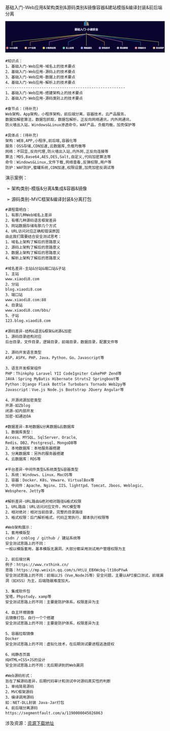 基础入门-Web应用&架构类别&源码类别&镜像容器&建站模版&编译封装&前后端分离

![image-20241119164825512](assets/%E7%AC%AC2%E5%A4%A9%EF%BC%9A%E5%9F%BA%E7%A1%80%E5%85%A5%E9%97%A8-Web%E5%BA%94%E7%94%A8&%E6%9E%B6%E6%9E%84%E7%B1%BB%E5%88%AB&%E6%BA%90%E7%A0%81%E7%B1%BB%E5%88%AB&%E9%95%9C%E5%83%8F%E5%AE%B9%E5%99%A8&%E5%BB%BA%E7%AB%99%E6%A8%A1%E7%89%88&%E7%BC%96%E8%AF%91%E5%B0%81%E8%A3%85&%E5%89%8D%E5%90%8E%E7%AB%AF%E5%88%86%E7%A6%BB/image-20241119164825512.png)

```
#知识点：
1、基础入门-Web应用-域名上的技术要点
2、基础入门-Web应用-源码上的技术要点
3、基础入门-Web应用-数据上的技术要点
4、基础入门-Web应用-解析上的技术要点
-----------------------------------------------------
1、基础入门-Web应用-搭建架构上的技术要点
2、基础入门-Web应用-源码类别上的技术要点

#章节点：(待补充)
Web架构，App架构，小程序架构，前后端分离，容器技术，云产品服务，
数据加解密算法，数据包抓取，数据包解析，正反向网络通讯，内外网通讯，
防火墙出入站，Windows&Linux渗透命令，WAF产品，负载均衡，加壳保护等

#具体点：(待补充)
架构：WEB,APP,小程序,前后端,容器化等
服务：OSS存储,CDN加速,云数据库,负载均衡等
网络：不回显,反向代理,防火墙出入站,内外网,正反向连接等
算法：MD5,Base64,AES,DES,Salt,自定义,代码加密算法等
命令：Windows&Linux,文件下载,网络查看,反弹权限,用户等
防护：WAF防护,蜜罐系统,CDN加速,权限设置,加壳加密反调试等
```





演示案例：

​                ➢ 架构类别-模版&分离&集成&容器&镜像

​                ➢ 源码类别-MVC框架&编译封装&分离打包



```
#课程需明白：
1、有那几种Web域名上差异
2、有哪几种源码语言框架差异
3、网站数据存储有那几个方式
4、URL访问对应正确和错误原因
由此我们需要结合安全测试思考：
1、域名上架构了解后的思路意义
2、源码上架构了解后的思路意义
3、数据上架构了解后的思路意义
4、解析上架构了解后的思路意义

#域名差异-主站&分站&端口站&子站
1、主站
www.xiaodi8.com
2、分站
blog.xiaodi8.com
3、端口站
www.xiaodi8.com:88
4、目录站
www.xiaodi8.com/bbs/
5、子站
123.blog.xiaodi8.com

#源码差异-结构&语言&框架&闭源&加密
1、源码目录结构对应
后台目录，文件目录，逻辑目录，前端目录，数据目录，配置文件等

2、源码开发语言类型
ASP，ASPX，PHP，Java，Python，Go，Javascript等

3、语言开发框架组件
PHP：Thinkphp Laravel YII CodeIgniter CakePHP Zend等
JAVA：Spring MyBatis Hibernate Struts2 Springboot等
Python：Django Flask Bottle Turbobars Tornado Web2py等
Javascript：Vue.js Node.js Bootstrap JQuery Angular等

4、开源闭源加密类型
开源-如Zblog
闭源-如内部开发
加密-如通达OA

#数据差异-本地数据&分离数据&云数据库
1、数据库类型：
Access、MYSQL、SqlServer、Oracle、
Redis、DB2、Postgresql、MongoDB等
2、本地数据库：本地服务器搭建
3、分离数据库：另外的服务器搭建
4、云数据库：RDS等

#平台差异-中间件类型&系统类型&容器类型
1、系统：Windows、Linux、MacOS等
2、容器：Docker、K8s、Vmware、VirtualBox等
3、中间件：Apache、Nginx、IIS、lighttpd、Tomcat、Jboos、Weblogic、Websphere、Jetty等

#解析差异-URL路由&绝对相对路径&格式权限
1、URL路由：URL访问对应文件，MVC模型等
2、相对绝对：相对当前目录，完整的目录路径
3、格式权限：后门解析格式，代码正常执行，脚本执行权限等
```







```
#Web架构展示：
1、套用模版型
csdn / cnblog / github / 建站系统等
安全测试思路上的不同：
一般以模版套用，基本模版无漏洞，大部分都采用测试用户管理权限为主

2、前后端分离
例子：https://www.rxthink.cn/
思路：https://mp.weixin.qq.com/s/HtLU_EBXWcbq-lt10oPYwA
安全测试思路上的不同：前端以JS（Vue,NodeJS等）安全问题，主要以API接口测试，前端漏洞（如XSS）为主，后端隐蔽难度加大。

3、集成软件包
宝塔，Phpstudy，xamp等
安全测试思路上的不同：主要是防护体系，权限差异为主

4、自主环境镜像
云镜像打包，自行一个个搭建
安全测试思路上的不同：主要是防护体系，权限差异为主

5、容器拉取镜像
Docker
安全测试思路上的不同：虚拟化技术，在后期测试要进程逃逸提权

6、纯静态页面
纯HTML+CSS+JS的设计
安全测试思路上的不同：无后期讲到的Web漏洞

#Web源码形式：
旨在了解源码差异，后期代码审计和测试中对源码真实性的判断
1、单纯简易源码
2、MVC框架源码
3、编译调用源码
如：NET-DLL封装 Java-Jar打包
4、前后端分离源码
https://segmentfault.com/a/1190000045026063
```







涉及资源：[资源下载地址](https://docs.qq.com/doc/DQ3Z6RkNpaUtMcEFr)
